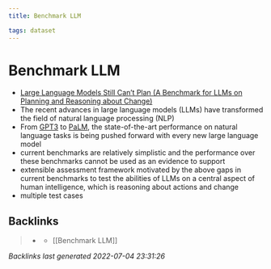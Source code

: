 ```yaml
---
title: Benchmark LLM

tags: dataset 
---
```


# Benchmark LLM
- [Large Language Models Still Can’t Plan (A Benchmark for LLMs on Planning and Reasoning about Change)](https://arxiv.org/abs/2206.10498)
- The recent advances in large language models (LLMs) have transformed the field of natural language processing (NLP)
- From [GPT3](GPT3.md) to [PaLM](PaLM.md), the state-of-the-art performance on natural language tasks is being pushed forward with every new large language model
- current benchmarks are relatively simplistic and the performance over these benchmarks cannot be used as an evidence to support
- extensible assessment framework motivated by the above gaps in current benchmarks to test the abilities of LLMs on a central aspect of human intelligence, which is reasoning about actions and change
- multiple test cases


## Backlinks

> - [](journals/2022-07-04.md)
>   - [[Benchmark LLM]]

_Backlinks last generated 2022-07-04 23:31:26_
